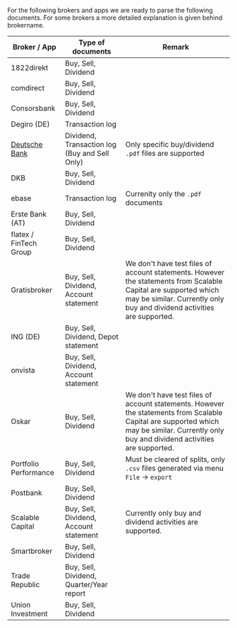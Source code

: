 For the following brokers and apps we are ready to parse the following documents. For some brokers
a more detailed explanation is given behind brokername.

| Broker / App                                           | Type of documents                             | Remark                                                                                                                                                                                     |
| ------------------------------------------------------ | --------------------------------------------- | ------------------------------------------------------------------------------------------------------------------------------------------------------------------------------------------ |
| 1822direkt                                             | Buy, Sell, Dividend                           |                                                                                                                                                                                            |
| comdirect                                              | Buy, Sell, Dividend                           |                                                                                                                                                                                            |
| Consorsbank                                            | Buy, Sell, Dividend                           |                                                                                                                                                                                            |
| Degiro (DE)                                            | Transaction log                               |                                                                                                                                                                                            |
| [Deutsche Bank](docs/supportedBrokers/deutschebank.md) | Dividend, Transaction log (Buy and Sell Only) | Only specific buy/dividend `.pdf` files are supported                                                                                                                                      |
| DKB                                                    | Buy, Sell, Dividend                           |                                                                                                                                                                                            |
| ebase                                                  | Transaction log                               | Currenlty only the `.pdf` documents                                                                                                                                                        |
| Erste Bank (AT)                                        | Buy, Sell, Dividend                           |                                                                                                                                                                                            |
| flatex / FinTech Group                                 | Buy, Sell, Dividend                           |                                                                                                                                                                                            |
| Gratisbroker                                           | Buy, Sell, Dividend, Account statement        | We don't have test files of account statements. However the statements from Scalable Capital are supported which may be similar. Currently only buy and dividend activities are supported. |
| ING (DE)                                               | Buy, Sell, Dividend, Depot statement          |                                                                                                                                                                                            |
| onvista                                                | Buy, Sell, Dividend, Account statement        |                                                                                                                                                                                            |
| Oskar                                                  | Buy, Sell, Dividend                           | We don't have test files of account statements. However the statements from Scalable Capital are supported which may be similar. Currently only buy and dividend activities are supported. |
| Portfolio Performance                                  | Buy, Sell, Dividend                           | Must be cleared of splits, only `.csv` files generated via menu `File` -> `export`                                                                                                         |
| Postbank                                               | Buy, Sell, Dividend                           |                                                                                                                                                                                            |
| Scalable Capital                                       | Buy, Sell, Dividend, Account statement        | Currently only buy and dividend activities are supported.                                                                                                                                  |
| Smartbroker                                            | Buy, Sell, Dividend                           |                                                                                                                                                                                            |
| Trade Republic                                         | Buy, Sell, Dividend, Quarter/Year report      |                                                                                                                                                                                            |
| Union Investment                                       | Buy, Sell, Dividend                           |                                                                                                                                                                                            |
